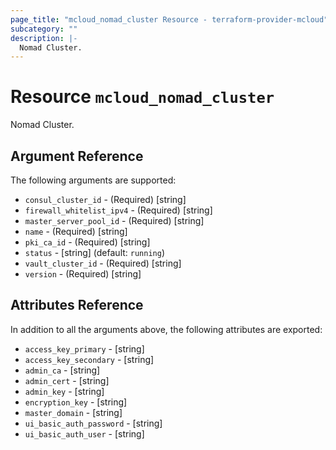 ```yaml
---
page_title: "mcloud_nomad_cluster Resource - terraform-provider-mcloud"
subcategory: ""
description: |-
  Nomad Cluster.
---
```


# Resource `mcloud_nomad_cluster`

Nomad Cluster.



## Argument Reference

The following arguments are supported:

- `consul_cluster_id` - (Required) [string]  
- `firewall_whitelist_ipv4` - (Required) [string]  
- `master_server_pool_id` - (Required) [string]  
- `name` - (Required) [string]  
- `pki_ca_id` - (Required) [string]  
- `status` - [string]   (default: `running`)
- `vault_cluster_id` - (Required) [string]  
- `version` - (Required) [string]  

## Attributes Reference

In addition to all the arguments above, the following attributes are exported:

- `access_key_primary` - [string] 
- `access_key_secondary` - [string] 
- `admin_ca` - [string] 
- `admin_cert` - [string] 
- `admin_key` - [string] 
- `encryption_key` - [string] 
- `master_domain` - [string] 
- `ui_basic_auth_password` - [string] 
- `ui_basic_auth_user` - [string] 